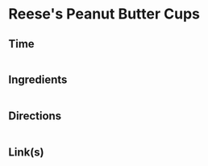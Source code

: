 # Reese's Peanut Butter Cups

## Time 
```

```

## Ingredients
```

```


## Directions
```

```


## Link(s)
```

```
